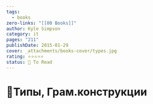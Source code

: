 ```yaml
---
tags:
  - books
zero-links: "[[00 Books]]"
author: Kyle Simpson
category: it
pages: "211"
publishDate: 2015-01-29
cover: _attachments/books-cover/types.jpg
rating: ⭐⭐⭐⭐⭐
status: 🔷 To Read
---
```

# 📔Типы, Грам.конструкции